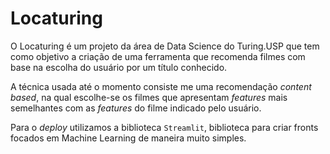 # Locaturing

O Locaturing é um projeto da área de Data Science do Turing.USP que tem como objetivo a criação de uma ferramenta que recomenda filmes com base na escolha do usuário por um título conhecido. 

A técnica usada até o momento consiste me uma recomendação *content based*, na qual escolhe-se os filmes que apresentam *features* mais semelhantes com as *features* do filme indicado pelo usuário. 

Para o *deploy* utilizamos a biblioteca `Streamlit`, biblioteca para criar fronts focados em Machine Learning de maneira muito simples. 

